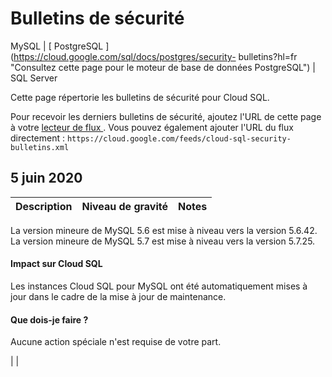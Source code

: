#  Bulletins de sécurité

MySQL  |  [ PostgreSQL ](https://cloud.google.com/sql/docs/postgres/security-
bulletins?hl=fr "Consultez cette page pour le moteur de base de données
PostgreSQL") |  SQL Server

Cette page répertorie les bulletins de sécurité pour Cloud SQL.

Pour recevoir les derniers bulletins de sécurité, ajoutez l'URL de cette page
à votre [ lecteur de flux
](https://wikipedia.org/wiki/Comparison_of_feed_aggregators) . Vous pouvez
également ajouter l'URL du flux directement : `
https://cloud.google.com/feeds/cloud-sql-security-bulletins.xml `

##  5 juin 2020

Description  |  Niveau de gravité  |  Notes  
---|---|---  
  
La version mineure de MySQL 5.6 est mise à niveau vers la version 5.6.42. La
version mineure de MySQL 5.7 est mise à niveau vers la version 5.7.25.

####  Impact sur Cloud SQL

Les instances Cloud SQL pour MySQL ont été automatiquement mises à jour dans
le cadre de la mise à jour de maintenance.

####  Que dois-je faire ?

Aucune action spéciale n'est requise de votre part.

|  |

